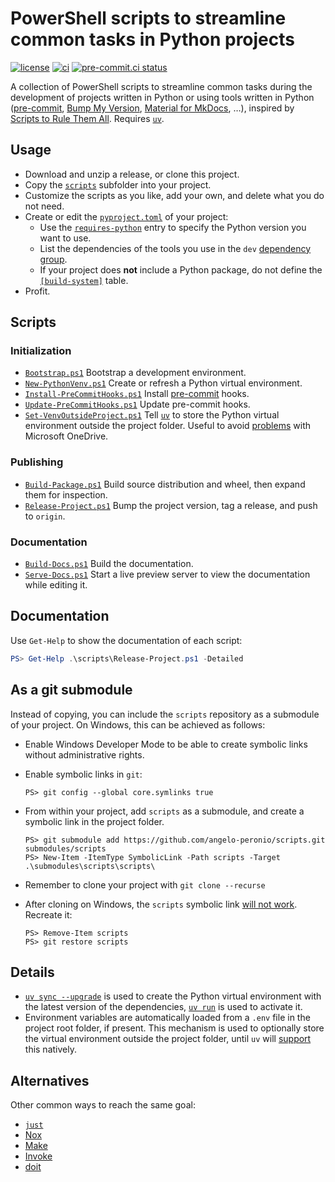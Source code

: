 # PowerShell scripts to streamline common tasks in Python projects

[![license](https://img.shields.io/github/license/angelo-peronio/scripts)](https://github.com/angelo-peronio/scripts/blob/master/LICENSE)
[![ci](https://github.com/angelo-peronio/scripts/actions/workflows/ci.yaml/badge.svg)](https://github.com/angelo-peronio/scripts/actions/workflows/ci.yaml)
[![pre-commit.ci status](https://results.pre-commit.ci/badge/github/angelo-peronio/scripts/master.svg)](https://results.pre-commit.ci/latest/github/angelo-peronio/scripts/master)

A collection of PowerShell scripts to streamline common tasks during the development of projects written in Python or using tools written in Python ([pre-commit](https://pre-commit.com/), [Bump My Version](https://callowayproject.github.io/bump-my-version/), [Material for MkDocs](https://squidfunk.github.io/mkdocs-material/), …), inspired by [Scripts to Rule Them All](https://github.blog/engineering/scripts-to-rule-them-all/). Requires [`uv`](https://docs.astral.sh/uv).

## Usage

* Download and unzip a release, or clone this project.
* Copy the [`scripts`](scripts) subfolder into your project.
* Customize the scripts as you like, add your own, and delete what you do not need.
* Create or edit the [`pyproject.toml`](https://packaging.python.org/en/latest/guides/writing-pyproject-toml/) of your project:
    * Use the [`requires-python`](https://packaging.python.org/en/latest/guides/writing-pyproject-toml/#python-requires) entry to specify the Python version you want to use.
    * List the dependencies of the tools you use in the `dev` [dependency group](https://packaging.python.org/en/latest/specifications/dependency-groups/).
    * If your project does **not** include a Python package, do not define the [`[build-system]`](https://packaging.python.org/en/latest/guides/writing-pyproject-toml/#declaring-the-build-backend) table.
* Profit.

## Scripts

### Initialization

* [`Bootstrap.ps1`](scripts/Bootstrap.ps1) Bootstrap a development environment.
* [`New-PythonVenv.ps1`](scripts/New-PythonVenv.ps1) Create or refresh a Python virtual environment.
* [`Install-PreCommitHooks.ps1`](scripts/Install-PreCommitHooks.ps1) Install [pre-commit](https://pre-commit.com/) hooks.
* [`Update-PreCommitHooks.ps1`](scripts/Update-PreCommitHooks.ps1) Update pre-commit hooks.
* [`Set-VenvOutsideProject.ps1`](scripts/Set-VenvOutsideProject.ps1) Tell [`uv`](https://docs.astral.sh/uv) to store the Python virtual environment outside the project folder. Useful to avoid [problems](https://github.com/astral-sh/uv/issues/7906) with Microsoft OneDrive.

### Publishing

* [`Build-Package.ps1`](scripts/Build-Package.ps1) Build source distribution and wheel, then expand them for inspection.
* [`Release-Project.ps1`](scripts/Release-Project.ps1) Bump the project version, tag a release, and push to `origin`.

### Documentation

* [`Build-Docs.ps1`](scripts/Build-Docs.ps1) Build the documentation.
* [`Serve-Docs.ps1`](scripts/Serve-Docs.ps1) Start a live preview server to view the documentation while editing it.

## Documentation

Use `Get-Help` to show the documentation of each script:

```powershell
PS> Get-Help .\scripts\Release-Project.ps1 -Detailed
```

## As a git submodule

Instead of copying, you can include the `scripts` repository as a submodule of your project. On Windows, this can be achieved as follows:

* Enable Windows Developer Mode to be able to create symbolic links without administrative rights.
* Enable symbolic links in `git`:

    ```pwsh
    PS> git config --global core.symlinks true
    ```

* From within your project, add `scripts` as a submodule, and create a symbolic link in the project folder.

    ```pwsh
    PS> git submodule add https://github.com/angelo-peronio/scripts.git submodules/scripts
    PS> New-Item -ItemType SymbolicLink -Path scripts -Target .\submodules\scripts\scripts\
    ```

* Remember to clone your project with `git clone --recurse`
* After cloning on Windows, the `scripts` symbolic link [will not work](https://stackoverflow.com/questions/5917249/git-symbolic-links-in-windows/59761201#comment136888044_59761201). Recreate it:

    ```pwsh
    PS> Remove-Item scripts
    PS> git restore scripts
    ```

## Details

* [`uv sync --upgrade`](https://docs.astral.sh/uv/reference/cli/#uv-sync--upgrade) is used to create the Python virtual environment with the latest version of the dependencies, [`uv run`](https://docs.astral.sh/uv/reference/cli/#uv-run) is used to activate it.
* Environment variables are automatically loaded from a `.env` file in the project root folder, if present. This mechanism is used to optionally store the virtual environment outside the project folder, until `uv` will [support](https://github.com/astral-sh/uv/issues/1495) this natively.

## Alternatives

Other common ways to reach the same goal:

* [`just`](https://just.systems/)
* [Nox](https://nox.thea.codes/en/stable/cookbook.html)
* [Make](https://www.gnu.org/software/make/)
* [Invoke](https://www.pyinvoke.org/)
* [doit](https://pydoit.org/)
